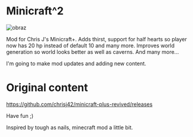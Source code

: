 # Minicraft^2
![obraz](https://user-images.githubusercontent.com/54317957/160757108-ecb10438-a38e-4aa7-b9b9-a93f7a21274b.png)

Mod for Chris J's Minicraft+.
Adds thirst, support for half hearts so player now has 20 hp instead of default 10 and many more.
Improves world generation so world looks better as well as caverns.
And many more...

I'm going to make mod updates and adding new content.

# Original content
https://github.com/chrisj42/minicraft-plus-revived/releases

Have fun ;)

Inspired by tough as nails, minecraft mod a little bit.
